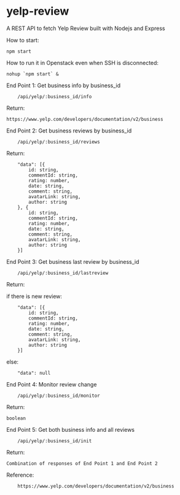 # yelp-review
A REST API to fetch Yelp Review built with Nodejs and Express

How to start:
```
npm start
```
How to run it in Openstack even when SSH is disconnected:
```
nohup `npm start` &
```

End Point 1: Get business info by business_id 

		/api/yelp/:business_id/info

Return: 
    
    https://www.yelp.com/developers/documentation/v2/business		


End Point 2: Get business reviews by business_id 

		/api/yelp/:business_id/reviews

Return:

		"data": [{
			id: string,
			commentId: string,
			rating: number,
			date: string,
			comment: string,
			avatarLink: string,
			author: string
		}, {
			id: string,
			commentId: string,
			rating: number,
			date: string,
			comment: string,
			avatarLink: string,
			author: string
		}]


End Point 3: Get business last review by business_id 

		/api/yelp/:business_id/lastreview

Return:

  if there is new review:
		
		"data": [{
			id: string,
			commentId: string,
			rating: number,
			date: string,
			comment: string,
			avatarLink: string,
			author: string
		}]
	
  else:
		
		"data": null

End Point 4: Monitor review change 

		/api/yelp/:business_id/monitor

Return: 
    
    boolean		

End Point 5: Get both business info and all reviews 

		/api/yelp/:business_id/init

Return: 
    
    Combination of responses of End Point 1 and End Point 2		

Reference: 

		https://www.yelp.com/developers/documentation/v2/business
